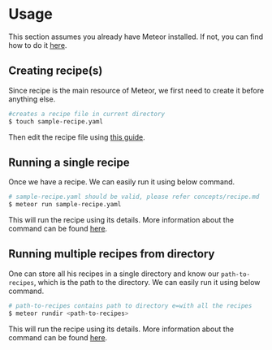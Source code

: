 # Usage

This section assumes you already have Meteor installed. If not, you can find how to do it [here](installation.md).

## Creating recipe\(s\)

Since recipe is the main resource of Meteor, we first need to create it before anything else.

```bash
#creates a recipe file in current directory
$ touch sample-recipe.yaml
```

Then edit the recipe file using [this guide](../concepts/recipe.md).

## Running a single recipe

Once we have a recipe. We can easily run it using below command.

```bash
# sample-recipe.yaml should be valid, please refer concepts/recipe.md
$ meteor run sample-recipe.yaml
```

This will run the recipe using its details. More information about the command can be found [here](../reference/commands.md#run-a-single-recipe).

## Running multiple recipes from directory

One can store all his recipes in a single directory and know our `path-to-recipes`, which is the path to the directory. We can easily run it using below command.

```bash
# path-to-recipes contains path to directory e=with all the recipes
$ meteor rundir <path-to-recipes>
```

This will run the recipe using its details. More information about the command can be found [here](../reference/commands.md#run-a-single-recipe).

